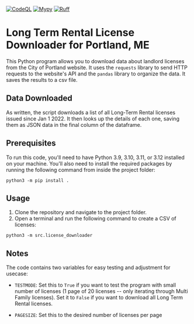 [![CodeQL](https://github.com/MaineDSA/ltr_license_scraper_portland/actions/workflows/github-code-scanning/codeql/badge.svg)](https://github.com/MaineDSA/ltr_license_scraper_portland/actions/workflows/github-code-scanning/codeql)
[![Mypy](https://github.com/MaineDSA/ltr_license_scraper_portland/actions/workflows/mypy.yml/badge.svg)](https://github.com/MaineDSA/ltr_license_scraper_portland/actions/workflows/mypy.yml)
[![Ruff](https://github.com/MaineDSA/ltr_license_scraper_portland/actions/workflows/ruff.yml/badge.svg)](https://github.com/MaineDSA/ltr_license_scraper_portland/actions/workflows/ruff.yml)

# Long Term Rental License Downloader for Portland, ME

This Python program allows you to download data about landlord licenses from the City of Portland website. It uses the `requests` library to send HTTP requests
to the website's API and the `pandas` library to organize the data. It saves the results to a csv file.

## Data Downloaded

As written, the script downloads a list of all Long-Term Rental licenses issued since Jan 1 2022. It then looks up the details of each one, saving them as JSON
data in the final column of the dataframe.

## Prerequisites

To run this code, you'll need to have Python 3.9, 3.10, 3.11, or 3.12 installed on your machine. You'll also need to install the required packages by running
the following command from inside the project folder:

```shell
python3 -m pip install .
```

## Usage

1. Clone the repository and navigate to the project folder.
2. Open a terminal and run the following command to create a CSV of licenses:

```shell
python3 -m src.license_downloader
```

## Notes

The code contains two variables for easy testing and adjustment for usecase:

- `TESTMODE`: Set this to `True` if you want to test the program with small number of licenses (1 page of 20 licenses -- only iterating through Multi Family
  licenses). Set it to `False` if you want to download all Long Term Rental licenses.

- `PAGESIZE`: Set this to the desired number of licenses per page

